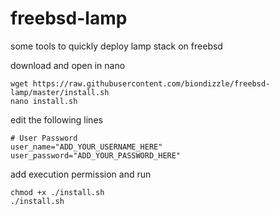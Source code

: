 # freebsd-lamp
some tools to quickly deploy lamp stack on freebsd

download and open in nano
```
wget https://raw.githubusercontent.com/biondizzle/freebsd-lamp/master/install.sh
nano install.sh
```

edit the following lines

```
# User Password
user_name="ADD_YOUR_USERNAME_HERE"
user_password="ADD_YOUR_PASSWORD_HERE"
```

add execution permission and run

```
chmod +x ./install.sh
./install.sh
```
